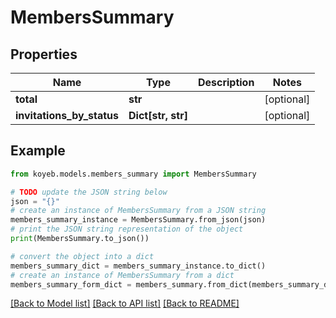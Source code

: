 # MembersSummary


## Properties

Name | Type | Description | Notes
------------ | ------------- | ------------- | -------------
**total** | **str** |  | [optional] 
**invitations_by_status** | **Dict[str, str]** |  | [optional] 

## Example

```python
from koyeb.models.members_summary import MembersSummary

# TODO update the JSON string below
json = "{}"
# create an instance of MembersSummary from a JSON string
members_summary_instance = MembersSummary.from_json(json)
# print the JSON string representation of the object
print(MembersSummary.to_json())

# convert the object into a dict
members_summary_dict = members_summary_instance.to_dict()
# create an instance of MembersSummary from a dict
members_summary_form_dict = members_summary.from_dict(members_summary_dict)
```
[[Back to Model list]](../README.md#documentation-for-models) [[Back to API list]](../README.md#documentation-for-api-endpoints) [[Back to README]](../README.md)


